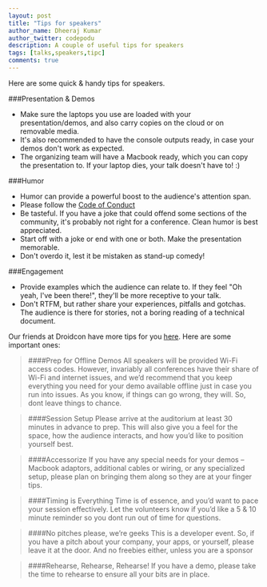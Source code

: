 ```yaml
---
layout: post
title: "Tips for speakers"
author_name: Dheeraj Kumar
author_twitter: codepodu
description: A couple of useful tips for speakers
tags: [talks,speakers,tipc]
comments: true
---
```


Here are some quick & handy tips for speakers.

###Presentation & Demos

- Make sure the laptops you use are loaded with your presentation/demos, and also carry copies on the cloud or on removable media.
- It's also recommended to have the console outputs ready, in case your demos don't work as expected.
- The organizing team will have a Macbook ready, which you can copy the presentation to. If your laptop dies, your talk doesn't have to! :)

###Humor

- Humor can provide a powerful boost to the audience's attention span.
- Please follow the [Code of Conduct](/code-of-conduct/)
- Be tasteful. If you have a joke that could offend some sections of the community, it's probably not right for a conference. Clean humor is best appreciated.
- Start off with a joke or end with one or both. Make the presentation memorable.
- Don't overdo it, lest it be mistaken as stand-up comedy!

###Engagement

- Provide examples which the audience can relate to. If they feel "Oh yeah, I've been there!", they'll be more receptive to your talk.
- Don't RTFM, but rather share your experiences, pitfalls and gotchas. The audience is there for stories, not a boring reading of a technical document.

Our friends at Droidcon have more tips for you [here](https://droidcon.in/2011/quick-tips-for-speakers/). Here are some important ones:

> ####Prep for Offline Demos
All speakers will be provided Wi-Fi access codes. However, invariably all conferences have their share of Wi-Fi and internet issues, and we’d recommend that you keep everything you need for your demo available offline just in case you run into issues. As you know, if things can go wrong, they will. So, dont leave things to chance.

> ####Session Setup
Please arrive at the auditorium at least 30 minutes in advance to prep. This will also give you a feel for the space, how the audience interacts, and how you’d like to position yourself best.

> ####Accessorize
If you have any special needs for your demos – Macbook adaptors, additional cables or wiring, or any specialized setup, please plan on bringing them along so they are at your finger tips.

> ####Timing is Everything
Time is of essence, and you’d want to pace your session effectively. Let the volunteers know if you’d like a 5 & 10 minute reminder so you dont run out of time for questions.

> ####No pitches please, we’re geeks
This is a developer event. So, if you have a pitch about your company, your apps, or yourself, please leave it at the door. And no freebies either, unless you are a sponsor

> ####Rehearse, Rehearse, Rehearse!
If you have a demo, please take the time to rehearse to ensure all your bits are in place.
